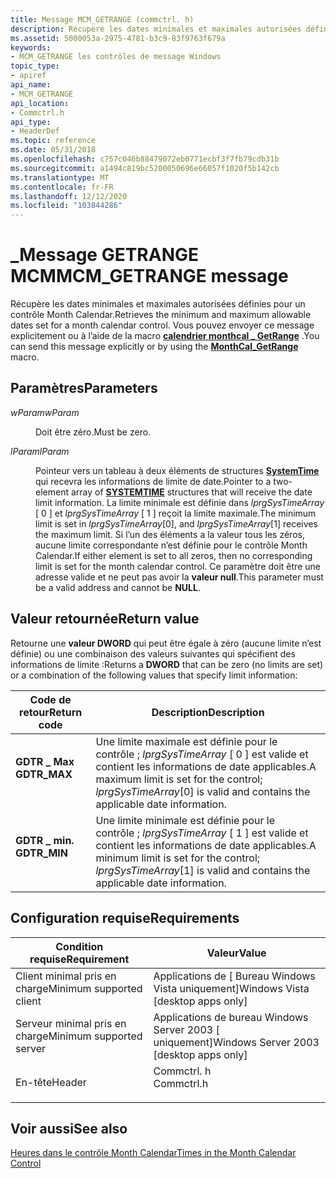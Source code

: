 ```yaml
---
title: Message MCM_GETRANGE (commctrl. h)
description: Récupère les dates minimales et maximales autorisées définies pour un contrôle Month Calendar. Vous pouvez envoyer ce message explicitement ou à l’aide de la \_ macro calendrier monthcal GetRange.
ms.assetid: 5000053a-2975-4781-b3c9-83f9763f679a
keywords:
- MCM_GETRANGE les contrôles de message Windows
topic_type:
- apiref
api_name:
- MCM_GETRANGE
api_location:
- Commctrl.h
api_type:
- HeaderDef
ms.topic: reference
ms.date: 05/31/2018
ms.openlocfilehash: c757c046b88479072eb0771ecbf3f7fb79cdb31b
ms.sourcegitcommit: a1494c819bc5200050696e66057f1020f5b142cb
ms.translationtype: MT
ms.contentlocale: fr-FR
ms.lasthandoff: 12/12/2020
ms.locfileid: "103844286"
---
```

# <a name="mcm_getrange-message"></a><span data-ttu-id="25c62-105">\_Message GETRANGE MCM</span><span class="sxs-lookup"><span data-stu-id="25c62-105">MCM\_GETRANGE message</span></span>

<span data-ttu-id="25c62-106">Récupère les dates minimales et maximales autorisées définies pour un contrôle Month Calendar.</span><span class="sxs-lookup"><span data-stu-id="25c62-106">Retrieves the minimum and maximum allowable dates set for a month calendar control.</span></span> <span data-ttu-id="25c62-107">Vous pouvez envoyer ce message explicitement ou à l’aide de la macro [**calendrier monthcal \_ GetRange**](/windows/desktop/api/Commctrl/nf-commctrl-monthcal_getrange) .</span><span class="sxs-lookup"><span data-stu-id="25c62-107">You can send this message explicitly or by using the [**MonthCal\_GetRange**](/windows/desktop/api/Commctrl/nf-commctrl-monthcal_getrange) macro.</span></span>

## <a name="parameters"></a><span data-ttu-id="25c62-108">Paramètres</span><span class="sxs-lookup"><span data-stu-id="25c62-108">Parameters</span></span>

<dl> <dt>

<span data-ttu-id="25c62-109">*wParam*</span><span class="sxs-lookup"><span data-stu-id="25c62-109">*wParam*</span></span> 
</dt> <dd><span data-ttu-id="25c62-110">Doit être zéro.</span><span class="sxs-lookup"><span data-stu-id="25c62-110">Must be zero.</span></span></dd> <dt>

<span data-ttu-id="25c62-111">*lParam*</span><span class="sxs-lookup"><span data-stu-id="25c62-111">*lParam*</span></span> 
</dt> <dd>

<span data-ttu-id="25c62-112">Pointeur vers un tableau à deux éléments de structures [**SystemTime**](/windows/desktop/api/minwinbase/ns-minwinbase-systemtime) qui recevra les informations de limite de date.</span><span class="sxs-lookup"><span data-stu-id="25c62-112">Pointer to a two-element array of [**SYSTEMTIME**](/windows/desktop/api/minwinbase/ns-minwinbase-systemtime) structures that will receive the date limit information.</span></span> <span data-ttu-id="25c62-113">La limite minimale est définie dans *lprgSysTimeArray* \[ 0 \] et *lprgSysTimeArray* \[ 1 \] reçoit la limite maximale.</span><span class="sxs-lookup"><span data-stu-id="25c62-113">The minimum limit is set in *lprgSysTimeArray*\[0\], and *lprgSysTimeArray*\[1\] receives the maximum limit.</span></span> <span data-ttu-id="25c62-114">Si l’un des éléments a la valeur tous les zéros, aucune limite correspondante n’est définie pour le contrôle Month Calendar.</span><span class="sxs-lookup"><span data-stu-id="25c62-114">If either element is set to all zeros, then no corresponding limit is set for the month calendar control.</span></span> <span data-ttu-id="25c62-115">Ce paramètre doit être une adresse valide et ne peut pas avoir la **valeur null**.</span><span class="sxs-lookup"><span data-stu-id="25c62-115">This parameter must be a valid address and cannot be **NULL**.</span></span>

</dd> </dl>

## <a name="return-value"></a><span data-ttu-id="25c62-116">Valeur retournée</span><span class="sxs-lookup"><span data-stu-id="25c62-116">Return value</span></span>

<span data-ttu-id="25c62-117">Retourne une **valeur DWORD** qui peut être égale à zéro (aucune limite n’est définie) ou une combinaison des valeurs suivantes qui spécifient des informations de limite :</span><span class="sxs-lookup"><span data-stu-id="25c62-117">Returns a **DWORD** that can be zero (no limits are set) or a combination of the following values that specify limit information:</span></span>



| <span data-ttu-id="25c62-118">Code de retour</span><span class="sxs-lookup"><span data-stu-id="25c62-118">Return code</span></span>                                                                              | <span data-ttu-id="25c62-119">Description</span><span class="sxs-lookup"><span data-stu-id="25c62-119">Description</span></span>                                                                                                                        |
|------------------------------------------------------------------------------------------|------------------------------------------------------------------------------------------------------------------------------------|
| <dl> <span data-ttu-id="25c62-120"><dt>**GDTR \_ Max**</dt></span><span class="sxs-lookup"><span data-stu-id="25c62-120"><dt>**GDTR\_MAX**</dt></span></span> </dl> | <span data-ttu-id="25c62-121">Une limite maximale est définie pour le contrôle ; *lprgSysTimeArray* \[ 0 \] est valide et contient les informations de date applicables.</span><span class="sxs-lookup"><span data-stu-id="25c62-121">A maximum limit is set for the control; *lprgSysTimeArray*\[0\] is valid and contains the applicable date information.</span></span> <br/> |
| <dl> <span data-ttu-id="25c62-122"><dt>**GDTR \_ min.**</dt></span><span class="sxs-lookup"><span data-stu-id="25c62-122"><dt>**GDTR\_MIN**</dt></span></span> </dl> | <span data-ttu-id="25c62-123">Une limite minimale est définie pour le contrôle ; *lprgSysTimeArray* \[ 1 \] est valide et contient les informations de date applicables.</span><span class="sxs-lookup"><span data-stu-id="25c62-123">A minimum limit is set for the control; *lprgSysTimeArray*\[1\] is valid and contains the applicable date information.</span></span> <br/> |



 

## <a name="requirements"></a><span data-ttu-id="25c62-124">Configuration requise</span><span class="sxs-lookup"><span data-stu-id="25c62-124">Requirements</span></span>



| <span data-ttu-id="25c62-125">Condition requise</span><span class="sxs-lookup"><span data-stu-id="25c62-125">Requirement</span></span> | <span data-ttu-id="25c62-126">Valeur</span><span class="sxs-lookup"><span data-stu-id="25c62-126">Value</span></span> |
|-------------------------------------|---------------------------------------------------------------------------------------|
| <span data-ttu-id="25c62-127">Client minimal pris en charge</span><span class="sxs-lookup"><span data-stu-id="25c62-127">Minimum supported client</span></span><br/> | <span data-ttu-id="25c62-128">Applications de \[ Bureau Windows Vista uniquement\]</span><span class="sxs-lookup"><span data-stu-id="25c62-128">Windows Vista \[desktop apps only\]</span></span><br/>                                        |
| <span data-ttu-id="25c62-129">Serveur minimal pris en charge</span><span class="sxs-lookup"><span data-stu-id="25c62-129">Minimum supported server</span></span><br/> | <span data-ttu-id="25c62-130">Applications de bureau Windows Server 2003 \[ uniquement\]</span><span class="sxs-lookup"><span data-stu-id="25c62-130">Windows Server 2003 \[desktop apps only\]</span></span><br/>                                  |
| <span data-ttu-id="25c62-131">En-tête</span><span class="sxs-lookup"><span data-stu-id="25c62-131">Header</span></span><br/>                   | <dl> <span data-ttu-id="25c62-132"><dt>Commctrl. h</dt></span><span class="sxs-lookup"><span data-stu-id="25c62-132"><dt>Commctrl.h</dt></span></span> </dl> |



## <a name="see-also"></a><span data-ttu-id="25c62-133">Voir aussi</span><span class="sxs-lookup"><span data-stu-id="25c62-133">See also</span></span>

<dl> <dt>

[<span data-ttu-id="25c62-134">Heures dans le contrôle Month Calendar</span><span class="sxs-lookup"><span data-stu-id="25c62-134">Times in the Month Calendar Control</span></span>](month-calendar-controls.md)
</dt> </dl>

 

